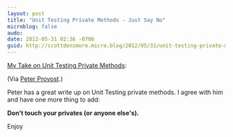 ```yaml
---
layout: post
title: "Unit Testing Private Methods - Just Say No"
microblog: false
audo:
date: 2012-05-31 02:36 -0700
guid: http://scottdensmore.micro.blog/2012/05/31/unit-testing-private-methods-just-say-no.html
---
```


[My Take on Unit Testing Private Methods](http://feedproxy.google.com/~r/GeekNoise/~3/JGf7Hn6p4y8/):

(Via [Peter Provost](http://www.peterprovost.org/blog/).)

Peter has a great write up on Unit Testing private methods. I agree with him and have one more thing to add:

**Don't touch your privates (or anyone else's).**

Enjoy